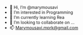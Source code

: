 - 👋 Hi, I’m @marymousavi
- 👀 I’m interested in Programming
- 🌱 I’m currently learning Rea
- 💞️ I’m looking to collaborate on ...
- 📫 Marymousavi.mprk@gmail.com

<!---
marymousavi/marymousavi is a ✨ special ✨ repository because its `README.md` (this file) appears on your GitHub profile.
You can click the Preview link to take a look at your changes.
--->
